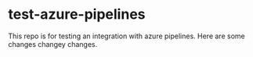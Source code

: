 # test-azure-pipelines

This repo is for testing an integration with azure pipelines. 
Here are some changes changey changes.